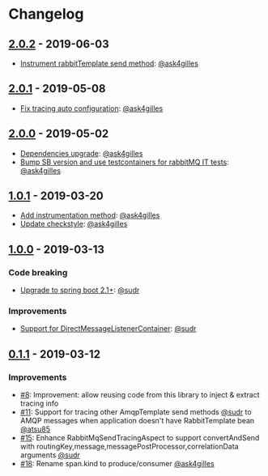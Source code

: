 # Changelog

## [2.0.2](https://github.com/opentracing-contrib/java-spring-rabbitmq/milestone/7) - 2019-06-03
- [Instrument rabbitTemplate send method](https://github.com/opentracing-contrib/java-spring-rabbitmq/pull/37): [@ask4gilles](https://github.com/ask4gilles)

## [2.0.1](https://github.com/opentracing-contrib/java-spring-rabbitmq/milestone/6) - 2019-05-08
- [Fix tracing auto configuration](https://github.com/opentracing-contrib/java-spring-rabbitmq/pull/34): [@ask4gilles](https://github.com/ask4gilles)

## [2.0.0](https://github.com/opentracing-contrib/java-spring-rabbitmq/milestone/5) - 2019-05-02
- [Dependencies upgrade](https://github.com/opentracing-contrib/java-spring-rabbitmq/pull/31): [@ask4gilles](https://github.com/ask4gilles)
- [Bump SB version and use testcontainers for rabbitMQ IT tests](https://github.com/opentracing-contrib/java-spring-rabbitmq/pull/30): [@ask4gilles](https://github.com/ask4gilles)

## [1.0.1](https://github.com/opentracing-contrib/java-spring-rabbitmq/milestone/4) - 2019-03-20
- [Add instrumentation method](https://github.com/opentracing-contrib/java-spring-rabbitmq/pull/26): [@ask4gilles](https://github.com/ask4gilles)
- [Update checkstyle](https://github.com/opentracing-contrib/java-spring-rabbitmq/issues/24): [@ask4gilles](https://github.com/ask4gilles)

## [1.0.0](https://github.com/opentracing-contrib/java-spring-rabbitmq/milestone/2) - 2019-03-13

### Code breaking
- [Upgrade to spring boot 2.1+](https://github.com/opentracing-contrib/java-spring-rabbitmq/issues/17): [@sudr](https://github.com/sudr)

### Improvements
- [Support for DirectMessageListenerContainer](https://github.com/opentracing-contrib/java-spring-rabbitmq/issues/13): [@sudr](https://github.com/sudr)

## [0.1.1](https://github.com/opentracing-contrib/java-spring-rabbitmq/milestone/1) - 2019-03-12

### Improvements
- [#8](https://github.com/opentracing-contrib/java-spring-rabbitmq/issues/8): Improvement: allow reusing code from this library to inject & extract tracing info
- [#11](https://github.com/opentracing-contrib/java-spring-rabbitmq/issues/11): Support for tracing other AmqpTemplate send methods [@sudr](https://github.com/sudr) 
to AMQP messages when application doesn't have RabbitTemplate bean [@atsu85](https://github.com/atsu85)
- [#15](https://github.com/opentracing-contrib/java-spring-rabbitmq/issues/15): Enhance RabbitMqSendTracingAspect to support convertAndSend with routingKey,message,messagePostProcessor,correlationData arguments [@sudr](https://github.com/sudr)
- [#18](https://github.com/opentracing-contrib/java-spring-rabbitmq/issues/18): Rename span.kind to produce/consumer [@ask4gilles](https://github.com/ask4gilles)


